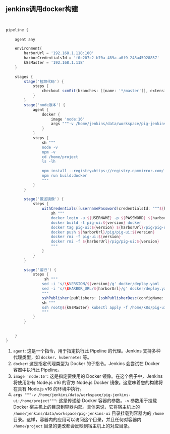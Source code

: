 ## jenkins调用docker构建

```groovy


pipeline {
    
    agent any

    environment{
        harborUrl = '192.168.1.118:100'
        harborCredentialsId = 'f0c207c2-b70a-489a-a0f9-248a45928857'
        k8sMaster = '192.168.1.118'
    }
    
    stages {
        stage('拉取代码') {
            steps {
                checkout scmGit(branches: [[name: '*/master']], extensions: [], userRemoteConfigs: [[credentialsId: 'a71f61a0-1f08-4454-8132-6eb47c0f6bdf', url: 'https://gitee.com/liu_guo_feng/jenkins-pig-ui.git']])
            }
        }
        stage('node版本') {
            agent {
                docker { 
                    image 'node:16'
                    args """-v /home/jenkins/data/workspace/pig-jenkins-ui:/home/project"""
                }
            }
            steps {
                sh """
                node -v 
                npm -v
                cd /home/project
                ls -lh
                
                npm install --registry=https://registry.npmmirror.com/
                npm run build:docker
                """
            }
        }
        
        stage('推送镜像') {
            steps {
                withCredentials([usernamePassword(credentialsId: """${harborCredentialsId}""", usernameVariable: 'USERNAME', passwordVariable: 'PASSWORD')]) {
                    sh """
                    docker login -u ${USERNAME} -p ${PASSWORD} ${harborUrl}
                    docker build -t pig-ui:${version} docker
                    docker tag pig-ui:${version} ${harborUrl}/pig/pig-ui:${version}
                    docker push ${harborUrl}/pig/pig-ui:${version}
                    docker rmi -f pig-ui:${version}
                    docker rmi -f ${harborUrl}/pig/pig-ui:${version}
                    """
                }
            }
        }
        
        stage('运行') {
            steps {
                 sh """
                sed -i 's/\$VERSION/${version}/g' docker/deploy.yaml
                sed -i 's/\$HARBOR_URL/${harborUrl}/g' docker/deploy.yaml
                """
                sshPublisher(publishers: [sshPublisherDesc(configName: """${k8sMaster}""", transfers: [sshTransfer(cleanRemote: false, excludes: '', execCommand: '', execTimeout: 120000, flatten: false, makeEmptyDirs: false, noDefaultExcludes: false, patternSeparator: '[, ]+', remoteDirectory: '/home/k8s/pig-ui', remoteDirectorySDF: false, removePrefix: 'docker/', sourceFiles: 'docker/deploy.yaml')], usePromotionTimestamp: false, useWorkspaceInPromotion: false, verbose: false)])
                sh """
                ssh root@${k8sMaster} kubectl apply -f /home/k8s/pig-ui/deploy.yaml
                """
            }
        }
        
        
    }
}

```

1. `agent`: 这是一个指令，用于指定执行此 Pipeline 的代理。Jenkins 支持多种代理类型，如 `docker`、`kubernetes` 等。
2. `docker`: 这是指定代理类型为 Docker 的子指令。Jenkins 会尝试在 Docker 容器中执行此 Pipeline。
3. `image 'node:16'`: 这是指定要使用的 Docker 镜像。在这个例子中，Jenkins 将使用带有 Node.js v16 的官方 Node.js Docker 镜像。这意味着您的构建将在具有 Node.js v16 的环境中执行。
4. `args """-v /home/jenkins/data/workspace/pig-jenkins-ui:/home/project"""`: 这是传递给 Docker 容器的参数。`-v` 参数用于挂载 Docker 宿主机上的目录到容器内部。具体来说，它将宿主机上的 `/home/jenkins/data/workspace/pig-jenkins-ui` 目录挂载到容器内的 `/home` 目录。这样，容器内的应用可以访问这个目录，并且任何对容器内 `/home/project` 目录的更改都会反映到宿主机上的对应目录。
